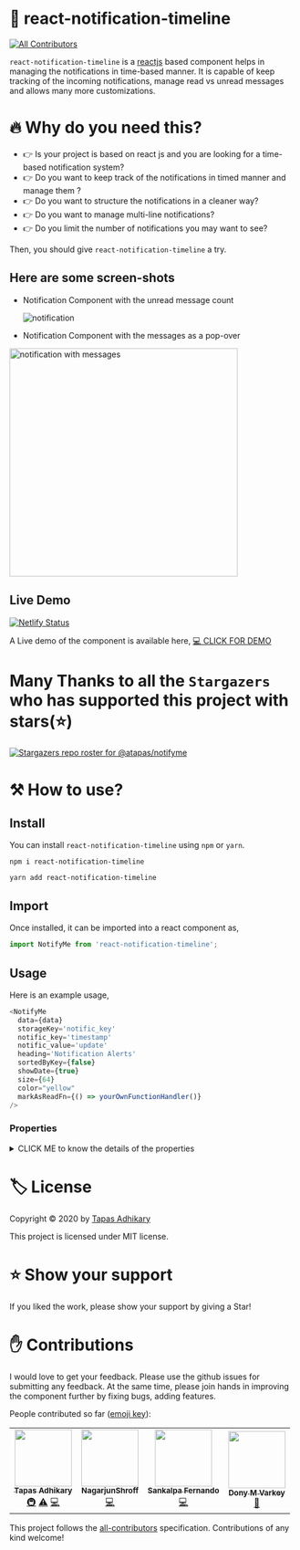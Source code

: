 # 🔔 react-notification-timeline
<!-- ALL-CONTRIBUTORS-BADGE:START - Do not remove or modify this section -->
[![All Contributors](https://img.shields.io/badge/all_contributors-4-orange.svg?style=flat-square)](#contributors-)
<!-- ALL-CONTRIBUTORS-BADGE:END -->
`react-notification-timeline` is a [reactjs](https://reactjs.org/) based component helps in managing the notifications in time-based manner. It is capable of keep tracking of the incoming notifications, manage read vs unread messages and allows many more customizations.

# 🔥 Why do you need this?
- 👉 Is your project is based on react js and you are looking for a time-based notification system? 
- 👉 Do you want to keep track of the notifications in timed manner and manage them ? 
- 👉 Do you want to structure the notifications in a cleaner way?
- 👉 Do you want to manage multi-line notifications?
- 👉 Do you limit the number of notifications you may want to see?

Then, you should give `react-notification-timeline` a try. 

## Here are some screen-shots
- Notification Component with the unread message count

  <img src="./static/notification.png" alt="notification " />
 
- Notification Component with the messages as a pop-over

 <img src="./static/screen.png" alt="notification with messages" width="400" height="400">

## Live Demo
[![Netlify Status](https://api.netlify.com/api/v1/badges/3817c2b7-a17f-4bfb-ad90-008c03a5a4da/deploy-status)](https://app.netlify.com/sites/notify-timeline/deploys) 

A Live demo of the component is available here, [💻 CLICK FOR DEMO](https://notify-timeline.netlify.app/) 

# Many Thanks to all the `Stargazers` who has supported this project with stars(⭐)

[![Stargazers repo roster for @atapas/notifyme](https://reporoster.com/stars/atapas/notifyme)](https://github.com/atapas/notifyme/stargazers)

# ⚒️ How to use?

## Install
You can install `react-notification-timeline` using `npm` or `yarn`.

```shell
npm i react-notification-timeline
```

```yarn
yarn add react-notification-timeline
```

## Import
Once installed, it can be imported into a react component as,

```js
import NotifyMe from 'react-notification-timeline';
```

## Usage
Here is an example usage,

```js
<NotifyMe
  data={data}
  storageKey='notific_key'
  notific_key='timestamp'
  notific_value='update'
  heading='Notification Alerts'
  sortedByKey={false}
  showDate={true}
  size={64}
  color="yellow"
  markAsReadFn={() => yourOwnFunctionHandler()}
/>
```

### Properties
<details><summary>CLICK ME to know the details of the properties</summary>
<p>

<table>
  <tr>
    <td> <b>Property</b> </td> 
    <td> <b>Description</b> </td>
    <td> <b>Required</b> </td>
    <td> <b>Example</b> </td>
  </tr>

  <tr>
    <td> theme </td>
    <td> customizing the background and foreground of the Notification and its icon
    </td>
    <td> No </td>
    <td>
      color and background color can be either in HexaCode,rgb or string name. Default is
      

   ```js
      {
        color:"yellow",
        backgroundColor:"#282828"
      }
   ```
   
   </td>
  </tr>
  
  <tr>
    <td> data </td>
    <td> 
      Messages to show as notifications. This is expected to be an array of objects. Each of the object must have two properties.
      <ul>
        <li><b>timestamp:</b> The timestamp of the time a message was generated. This must be a of a type long and represent a timestamp.</li>
        <li><b>update:</b> The message to show as notification.</li>
      </ul>
      Note: The keys names, timestamp and update can be customized as explained in other properties below.
    </td>
    <td> Yes </td>
    <td>
      
   ```js
      [
        {
          "update":"70 new employees are shifted",
          "timestamp":1596119688264
        },
        {
          "update":"Time to take a Break, TADA!!!",
          "timestamp":1596119686811
        }
      ]
   ```
   
   </td>
  </tr>
  
  <tr>
    <td> heading </td>
    <td> A header message for the Notification panel. Pass a message to customize it.</td>
    <td> No </td>
  <td> Any string of your choice. Default value is, <b>Notifications</b> </td>
  </tr>
  
  <tr>
    <td> multiLineSplitter </td>
    <td> In case a notification message has to be splitted into multiple (bullet) items, you can specify a line splitter character in-between. </td>
    <td> No </td>
    <td> Any Character like, # or a sequence of characters, #$#. Default value is, <b>\n</b></td>
  </tr>
    
  <tr>
    <td> notific_key </td>
    <td> Key in the data property that holds the timestamp value. </td>
    <td> Yes </td>
  <td> <b>timestamp</b>, <b>attime</b> or any string based key name in the data property.</td>
  </tr>
  
  <tr>
    <td> notific_value </td>
    <td> key in the data property that holds the notification message value. </td>
    <td> Yes </td>
    <td> <b>update</b>, <b>message</b> or any string based key name in the data property.</td>
  </tr>
  
  <tr>
    <td> showDate </td>
    <td> Notification message shows the date and time along with the message. Pass false for this property, if you do not want to show it. Pass true otherwise. </td>
    <td> No </td>
    <td> true or false. Default value is, <b>false</b></td>
  </tr>
  
  <tr>
    <td> size </td>
    <td> Size of the notification bell. Pass a Size to customize it.</td>
    <td> No </td>
    <td> Size values as, 16, 32, 48 etc. Default value is, <b>32</b></td>
  </tr>
  
  <tr>
    <td> sortedByKey </td>
    <td> Pass true, if the data passed to this component is already sorted by time-based key. Pass false otherwise, the component will take care of the time based sorting. </td>
    <td> No </td>
    <td> true or false. Default value is, <b>true</b></td>
  </tr>
  
  <tr>
    <td> storageKey </td>
    <td> It stores the last read message key in localstorage of the browser.</td>
    <td> No </td>
    <td> Any string of your choice as a key. Default value is, <b>notification_timeline_storage_id</b></td>
  </tr>
  
  <tr>
    <td> markAsRead </td>
    <td> User can control the functionality of "Mark All As Read" by passing the function as prop as below
    markAsReadFn = {() => yourOwnFunctionHandler()}
    </td>
    <td> No </td>
    <td> Now "Mark All As Read" can be controlled by passing your own function as prop. Default functionality is, 
      <ul>
        <li> We will clear the notification count.</li>
        <li> Update the reactLocalStore with the latest notification key.</li>
        <li> We will set the readIndex to 0 - which is used to highlight the unread notifications.</li>
      </ul>
   </td>
  </tr>

  <tr>
    <td> icon </td>
    <td> User can add custom notification Icon by passing react-feather icon as prop as below icon={IconName} //You need to import the Icon from the react-feather library
    </td>
    <td> No </td>
    <td> Any icon from the react-feather library default is Bell icon
   </td>
  </tr>
  
</table>

</p>
</details>



# 🏷️ License
Copyright © 2020 by [Tapas Adhikary](https://tapasadhikary.com/)

This project is licensed under MIT license.

# ⭐ Show your support
If you liked the work, please show your support by giving a Star!

# ✋ Contributions
I would love to get your feedback. Please use the github issues for submitting any feedback. At the same time, please join hands in improving the component further by fixing bugs, adding features.

People contributed so far ([emoji key](https://allcontributors.org/docs/en/emoji-key)):

<!-- ALL-CONTRIBUTORS-LIST:START - Do not remove or modify this section -->
<!-- prettier-ignore-start -->
<!-- markdownlint-disable -->
<table>
  <tr>
    <td align="center"><a href="https://tapasadhikary.com"><img src="https://avatars1.githubusercontent.com/u/3633137?v=4?s=100" width="100px;" alt=""/><br /><sub><b>Tapas Adhikary</b></sub></a><br /><a href="#infra-atapas" title="Infrastructure (Hosting, Build-Tools, etc)">🚇</a> <a href="https://github.com/atapas/notifyme/commits?author=atapas" title="Tests">⚠️</a> <a href="https://github.com/atapas/notifyme/commits?author=atapas" title="Code">💻</a></td>
    <td align="center"><a href="https://github.com/NagarjunShroff"><img src="https://avatars1.githubusercontent.com/u/37444771?v=4?s=100" width="100px;" alt=""/><br /><sub><b>NagarjunShroff</b></sub></a><br /><a href="https://github.com/atapas/notifyme/commits?author=NagarjunShroff" title="Code">💻</a></td>
    <td align="center"><a href="https://sankalpafernando.github.io/port/"><img src="https://avatars.githubusercontent.com/u/55610818?v=4?s=100" width="100px;" alt=""/><br /><sub><b>Sankalpa Fernando</b></sub></a><br /><a href="https://github.com/atapas/notifyme/commits?author=SankalpaFernando" title="Code">💻</a></td>
    <td align="center"><a href="https://github.com/donymvarkey"><img src="https://avatars.githubusercontent.com/u/31372381?v=4?s=100" width="100px;" alt=""/><br /><sub><b>Dony M Varkey</b></sub></a><br /><a href="https://github.com/atapas/notifyme/commits?author=donymvarkey" title="Documentation">📖</a></td>
  </tr>
</table>

<!-- markdownlint-restore -->
<!-- prettier-ignore-end -->

<!-- ALL-CONTRIBUTORS-LIST:END -->

This project follows the [all-contributors](https://github.com/all-contributors/all-contributors) specification. Contributions of any kind welcome!
